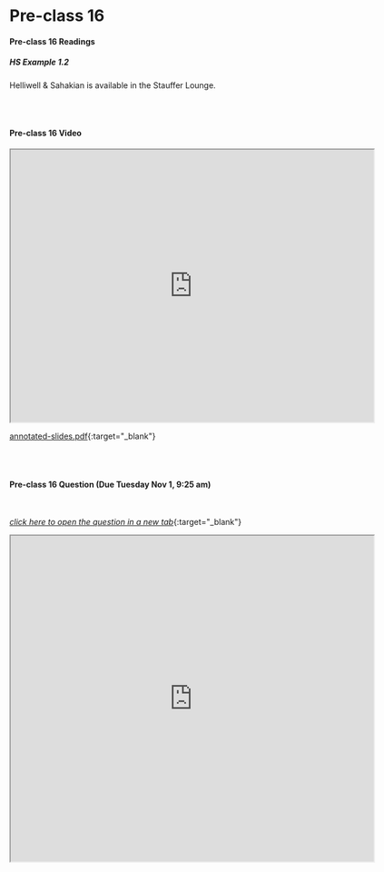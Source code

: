 # Pre-class 16

#### Pre-class 16 Readings

##### HS Example 1.2

Helliwell & Sahakian is available in the Stauffer Lounge.  

<br>
<br>

#### Pre-class 16 Video

<iframe src="https://drive.google.com/file/d/1E18t77n86ktXEFlkiLpbBvYxZ2pW4Cl-/preview" width="640" height="480" allowfullscreen>Loading…
</iframe>

[annotated-slides.pdf](https://drive.google.com/file/d/12--XeZlKlQOIVuaakjrEOX2G3uzQ_OGh/view?usp=sharing){:target="_blank"}

<br>
<br>

#### Pre-class 16 Question (Due Tuesday Nov 1, 9:25 am)

<br>

[*click here to open the question in a new tab*](https://forms.gle/cBDS5mijXxyZcojbA){:target="_blank"}

<iframe src="https://docs.google.com/forms/d/e/1FAIpQLSdb3Uf5qQ0MdW17vNjUmBx74vmV-FOMyDjvQYka5OuiH-uQXQ/viewform?embedded=true" width="640" height="574" frameborder="20" marginheight="0" marginwidth="0">Loading…
</iframe>
